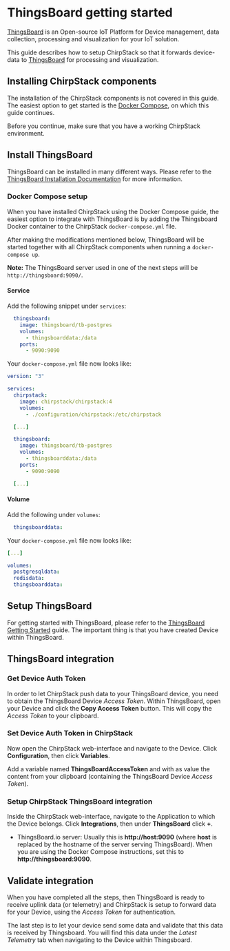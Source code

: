 # ThingsBoard getting started

[ThingsBoard](https://www.thingsboard.io) is an Open-source IoT Platform for
Device management, data collection, processing and visualization for your IoT
solution.

This guide describes how to setup ChirpStack so that it forwards device-data
to [ThingsBoard](https://www.thingsboard.io) for processing and visualization.

## Installing ChirpStack components

The installation of the ChirpStack components is not covered in this guide. The easiest
option to get started is the [Docker Compose](../getting-started/docker.md), on which this
guide continues.

Before you continue, make sure that you have a working ChirpStack environment.

## Install ThingsBoard

ThingsBoard can be installed in many different ways. Please refer to the
[ThingsBoard Installation Documentation](https://thingsboard.io/docs/installation/)
for more information.

### Docker Compose setup

When you have installed ChirpStack using the Docker Compose guide, the easiest
option to integrate with ThingsBoard is by adding the Thingsboard Docker
container to the ChirpStack `docker-compose.yml` file.

After making the modifications mentioned below, ThingsBoard will be started
together with all ChirpStack components when running a `docker-compose up`.

**Note:** The ThingsBoard server used in one of the next steps will be
`http://thingsboard:9090/`.

#### Service

Add the following snippet under `services`:

```yaml
  thingsboard:
    image: thingsboard/tb-postgres
    volumes:
      - thingsboarddata:/data
    ports:
      - 9090:9090
```

Your `docker-compose.yml` file now looks like:

```yaml
version: "3"

services:
  chirpstack:
    image: chirpstack/chirpstack:4
    volumes:
      - ./configuration/chirpstack:/etc/chirpstack

  [...]

  thingsboard:
    image: thingsboard/tb-postgres
    volumes:
      - thingsboarddata:/data
    ports:
      - 9090:9090

  [...]
```

#### Volume

Add the following under `volumes`:

```yaml
  thingsboarddata:
```

Your `docker-compose.yml` file now looks like:

```yaml
[...]

volumes:
  postgresqldata:
  redisdata:
  thingsboarddata:
```

## Setup ThingsBoard

For getting started with ThingsBoard, please refer to the
[ThingsBoard Getting Started](https://thingsboard.io/docs/getting-started-guides/helloworld/)
guide. The important thing is that you have created Device within ThingsBoard.

## ThingsBoard integration

### Get Device Auth Token

In order to let ChirpStack push data to your ThingsBoard device, you need
to obtain the ThingsBoard Device _Access Token_. Within ThingsBoard, open your
Device and click the **Copy Access Token** button. This will copy the
_Access Token_ to your clipboard.

### Set Device Auth Token in ChirpStack

Now open the ChirpStack web-interface and navigate to the Device. Click
**Configuration**, then click **Variables**.

Add a variable named **ThingsBoardAccessToken** and with as value the content
from your clipboard (containing the ThingsBoard Device _Access Token_).

### Setup ChirpStack ThingsBoard integration

Inside the ChirpStack web-interface, navigate to the Application to
which the Device belongs. Click **Integrations**, then under **ThingsBoard**
click **+**.

* ThingsBoard.io server: Usually this is **http://host:9090** (where **host**
  is replaced by the hostname of the server serving ThingsBoard). When you are
  using the Docker Compose instructions, set this to **http://thingsboard:9090**.

## Validate integration

When you have completed all the steps, then ThingsBoard is ready to receive uplink
data (or telemetry) and ChirpStack is setup to forward data for your
Device, using the _Access Token_ for authentication.

The last step is to let your device send some data and validate that this data
is received by Thingsboard. You will find this data under the _Latest Telemetry_
tab when navigating to the Device within Thingsboard.
